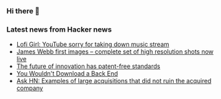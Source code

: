 ### Hi there 👋

<!--
**arashid-sh/arashid-sh** is a ✨ _special_ ✨ repository because its `README.md` (this file) appears on your GitHub profile.

Here are some ideas to get you started:

- 🔭 I’m currently working on ...
- 🌱 I’m currently learning ...
- 👯 I’m looking to collaborate on ...
- 🤔 I’m looking for help with ...
- 💬 Ask me about ...
- 📫 How to reach me: ...
- 😄 Pronouns: ...
- ⚡ Fun fact: ...
-->

### Latest news from Hacker news
<!-- BLOG-POST-LIST:START -->
- [Lofi Girl: YouTube sorry for taking down music stream](https://www.bbc.com/news/newsbeat-62133768)
- [James Webb first images – complete set of high resolution shots now live](https://webbtelescope.org/news/news-releases?Collection=First%20Images)
- [The future of innovation has patent-free standards](https://blog.opensource.org/the-future-of-innovation-has-patent-free-standards/)
- [You Wouldn&#39;t Download a Back End](https://cjohanaja.com/musings/wouldnt-download-backend/)
- [Ask HN: Examples of large acquisitions that did not ruin the acquired company](https://news.ycombinator.com/item?id=32070747)
<!-- BLOG-POST-LIST:END -->
